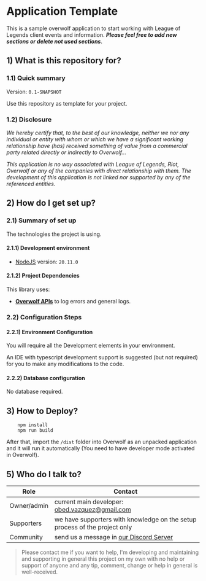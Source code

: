 # Application Template
This is a sample overwolf application to start working with League of Legends client events and information. 
**_Please feel free to add new sections or delete not used sections_**.

## 1) What is this repository for?

### 1.1) Quick summary
Version: `0.1-SNAPSHOT`

Use this repository as template for your project.

### 1.2) Disclosure
_We hereby certify that, to the best of our knowledge,
neither we nor any individual or entity with whom or which we have a significant working
relationship have (has) received something of value from a commercial party related directly or
indirectly to Overwolf..._

_This application is no way associated with League of Legends, Riot, Overwolf or any of the companies with direct relationship with them. The development of this application is not linked nor supported by any of the referenced entities._

## 2) How do I get set up? ###

### 2.1) Summary of set up
The technologies the project is using.

#### 2.1.1) Development environment
- [NodeJS](https://nodejs.org/en) version: 	`20.11.0`

#### 2.1.2) Project Dependencies
This library uses:
- [**Overwolf APIs**](https://overwolf.github.io/api) to log errors and general logs.


### 2.2) Configuration Steps
#### 2.2.1) Environment Configuration
You will require all the Development elements in your environment.

An IDE with typescript development support is suggested (but not required) for you to make any modifications to the code.
#### 2.2.2) Database configuration

No database required.

## 3) How to Deploy?
        npm install
        npm run build

After that, import the `/dist` folder into Overwolf as an unpacked application and it will  run it automatically (You need to have developer mode activated in Overwolf).

## 5) Who do I talk to?

<table>
<thead><tr><th><b>Role</b></th> <th><b>Contact</b></th></tr></thead>
<tr><td>Owner/admin</td><td>current main developer: <a href='mailto:obed.vazquez+overwolf@gmail.com'>obed.vazquez@gmail.com</a></td></tr>
<tr><td>Supporters</td><td>we have supporters with knowledge on the setup process of the project only</td></tr>
<tr><td>Community</td><td> send us a message in <a href='http://discord.whiteweb.tech'> our Discord Server</a></td></tr>
</table>

>Please contact me if you want to help, I'm developing and maintaining and supporting in general this project 
on my own with no help or support of anyone and any tip, comment, change or help in general is well-received.

